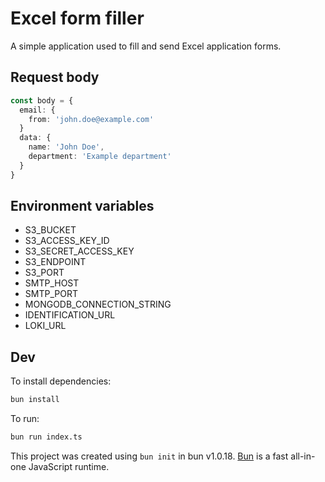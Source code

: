 # Excel form filler

A simple application used to fill and send Excel application forms.

## Request body

```ts
const body = {
  email: {
    from: 'john.doe@example.com'
  }
  data: {
    name: 'John Doe',
    department: 'Example department'
  }
}
```

## Environment variables

- S3_BUCKET
- S3_ACCESS_KEY_ID
- S3_SECRET_ACCESS_KEY
- S3_ENDPOINT
- S3_PORT
- SMTP_HOST
- SMTP_PORT
- MONGODB_CONNECTION_STRING
- IDENTIFICATION_URL
- LOKI_URL

## Dev

To install dependencies:

```bash
bun install
```

To run:

```bash
bun run index.ts
```

This project was created using `bun init` in bun v1.0.18. [Bun](https://bun.sh) is a fast all-in-one JavaScript runtime.
